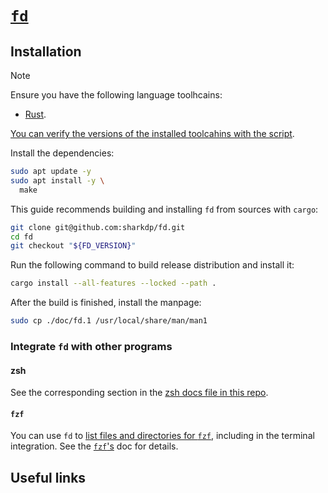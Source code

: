 # [`fd`][fd-github]

## Installation

> [!NOTE]
>
> Ensure you have the following language toolhcains:
> - [Rust](../../system-setup/toolchains/rust/README.md).
>
> [You can verify the versions of the installed toolcahins with the script](../../system-setup/toolchains/README.md#verify-versions-of-the-installed-toolchains).

Install the dependencies:

```bash
sudo apt update -y
sudo apt install -y \
  make
```

<!-- TODO: clone sources and install from sources: -->

This guide recommends building and installing `fd` from sources with `cargo`:

```bash
git clone git@github.com:sharkdp/fd.git
cd fd
git checkout "${FD_VERSION}"
```

Run the following command to build release distribution and install it:

```bash
cargo install --all-features --locked --path .
```

After the build is finished, install the manpage:

```bash
sudo cp ./doc/fd.1 /usr/local/share/man/man1
```

### Integrate `fd` with other programs

#### zsh

See the corresponding section in the [zsh docs file in this repo](../../zsh/README.md#fd).

#### `fzf`

You can use `fd` to [list files and directories for `fzf`][fd-fzf-integration], including in the terminal integration. See the [`fzf`'s](../fzf/README.md#fd) doc for details.

## Useful links

[fd-github]: <https://github.com/sharkdp/fd>
[fd-fzf-integration]: <https://github.com/sharkdp/fd?tab=readme-ov-file#using-fd-with-fzf>
